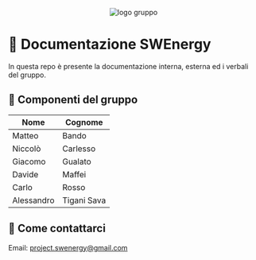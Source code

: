 <div align="center">

![logo gruppo](https://i.ibb.co/kGfKfMt/swe.png)

</div>

# 📄 Documentazione SWEnergy 
In questa repo è presente la documentazione interna, esterna ed i verbali del 
gruppo.

## 👥 Componenti del gruppo 

| Nome | Cognome |
| --- | --- |
| Matteo | Bando |
| Niccolò | Carlesso |
| Giacomo | Gualato |
| Davide | Maffei |
| Carlo | Rosso |
| Alessandro | Tigani Sava |

## 📨 Come contattarci 
Email: project.swenergy@gmail.com
